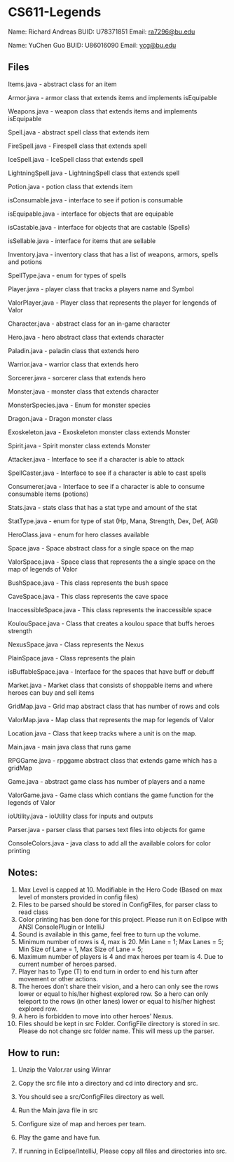 # CS611-Legends
Name: Richard Andreas
BUID: U78371851
Email: ra7296@bu.edu

Name: YuChen Guo
BUID: U86016090
Email: ycg@bu.edu

Files
----------------------------
Items.java			- abstract class for an item

Armor.java			- armor class that extends items and implements isEquipable

Weapons.java		- weapon class that extends items and implements isEquipable

Spell.java			- abstract spell class that extends item 

FireSpell.java		- Firespell class that extends spell

IceSpell.java		- IceSpell class that extends spell

LightningSpell.java	- LightningSpell class that extends spell

Potion.java			- potion class that extends item

isConsumable.java 	- interface to see if potion is consumable

isEquipable.java	- interface for objects that are equipable

isCastable.java		- interface for objects that are castable (Spells)

isSellable.java		- interface for items that are sellable

Inventory.java		- inventory class that has a list of weapons, armors, spells and potions

SpellType.java		- enum for types of spells


Player.java			- player class that tracks a players name and Symbol

ValorPlayer.java	- Player class that represents the player for lengends of Valor

Character.java		- abstract class for an in-game character

Hero.java			- hero abstract class that extends character

Paladin.java		- paladin class that extends hero

Warrior.java		- warrior class that extends hero

Sorcerer.java		- sorcerer class that extends hero

Monster.java		- monster class that extends character

MonsterSpecies.java - Enum for monster species

Dragon.java			- Dragon monster class

Exoskeleton.java	- Exoskeleton monster class extends Monster

Spirit.java			- Spirit monster class extends Monster

Attacker.java 		- Interface to see if a character is able to attack

SpellCaster.java 	- Interface to see if a character is able to cast spells

Consumerer.java		- Interface to see if a character is able to consume consumable items (potions)

Stats.java			- stats class that has a stat type and amount of the stat

StatType.java		- enum for type of stat (Hp, Mana, Strength, Dex, Def, AGI)

HeroClass.java 		- enum for hero classes available



Space.java			- Space abstract class for a single space on the map

ValorSpace.java		- Space class that represents the a single space on the map of legends of Valor

BushSpace.java		- This class represents the bush space

CaveSpace.java		- This class represents the cave space

InaccessibleSpace.java		- This class represents the inaccessible space

KoulouSpace.java			- Class that creates a koulou space that buffs heroes strength

NexusSpace.java				- Class represents the Nexus

PlainSpace.java				- Class represents the plain

isBuffableSpace.java		- Interface for the spaces that have buff or debuff

Market.java			- Market class that consists of shoppable items and where heroes can buy and sell items

GridMap.java		- Grid map abstract class that has number of rows and cols

ValorMap.java		- Map class that represents the map for legends of Valor


Location.java		- Class that keep tracks where a unit is on the map.


Main.java			- main java class that runs game

RPGGame.java		- rpggame abstract class that extends game which has a gridMap

Game.java    		- abstract game class has number of players and a name

ValorGame.java		- Game class which contians the game function for the legends of Valor

ioUtility.java		- ioUtility class for inputs and outputs

Parser.java			- parser class that parses text files into objects for game

ConsoleColors.java	- java class to add all the available colors for color printing


Notes:
-------------------------------------------------------------------------------------------------
1. Max Level is capped at 10. Modifiable in the Hero Code (Based on max level of monsters provided in config files)
2. Files to be parsed should be stored in ConfigFiles, for parser class to read class
3. Color printing has ben done for this project. Please run it on Eclipse with ANSI ConsolePlugin or IntelliJ
4. Sound is available in this game, feel free to turn up the volume.
5. Minimum number of rows is 4, max is 20. Min Lane = 1;  Max Lanes = 5; Min Size of Lane = 1, Max Size of Lane = 5;
6. Maximum number of players is 4 and max heroes per team is 4. Due to current number of heroes parsed.
7. Player has to Type (T) to end turn in order to end his turn after movement or other actions.
8. The heroes don't share their vision, and a hero can only see the rows lower or equal to his/her highest explored row. So a hero can only teleport to the rows (in other lanes) lower or equal to his/her highest explored row. 
9. A hero is forbidden to move into other heroes' Nexus.
10. Files should be kept in src Folder. ConfigFile directory is stored in src. Please do not change src folder name. This will mess up the parser.


How to run:
-------------------------------------------------------------------------------------------------
1. Unzip the Valor.rar using Winrar
2. Copy the src file into a directory and cd into directory and src.
3. You should see a src/ConfigFiles directory as well.
4. Run the Main.java file in src
5. Configure size of map and heroes per team.
6. Play the game and have fun.

7. If running in Eclipse/IntelliJ, Please copy all files and directories into src.
